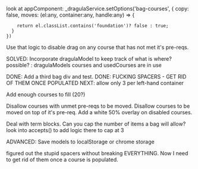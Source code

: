 look at appComponent:
_dragulaService.setOptions('bag-courses', {
      copy: false,
      moves: (el:any, container:any, handle:any) => {
        
        return el.classList.contains('foundation')? false : true;
      }
    })
Use that logic to disable drag on any course that has not met it's pre-reqs.

SOLVED: Incorporate dragulaModel to keep track of what is where?  possible? : dragulaModels courses and usedCourses are in use

DONE: Add a third bag div and test.
DONE: FUCKING SPACERS - GET RID OF THEM ONCE POPULATED
NEXT: allow only 3 per left-hand container

Add enough courses to fill (20?)

Disallow courses with unmet pre-reqs to be moved.
Disallow courses to be moved on top of it's pre-req.
Add a white 50% overlay on disabled courses.

Deal with term blocks.  Can you cap the number of items a bag will allow?
look into accepts() to add logic there to cap at 3

ADVANCED: Save models to localStorage or chrome storage

figured out the stupid spacers without breaking EVERYTHING.  Now I need to get rid of them once a course is populated.